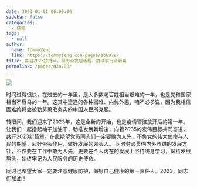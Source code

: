```yaml
---
date: 2023-01-01 06:00:00
sidebar: false
categories: 
  - 随笔
tags: 
  - null
author: 
  name: TommyZeng
  link: https://tommyzeng.com/pages/1b697e/
title: 喜迎2023拼搏年，踔厉奋发启新程，赓续前行谱新篇
permalink: /pages/82a700/
---
```

![](https://testingcf.jsdelivr.net/gh/TommyZeng777/picgo/img/202301040851320.jfif)<!-- more -->


时间过得很快，在过去的一年里，是大多数老百姓相当艰难的一年，也是党和国家相当不容易的一年。这其中遭遇的各种困难、内忧外患，咱不必多说，因为我相信困难终将会被勤劳勇敢务实的中国人民所克服。

转眼间，我们迎来了2023年，这是全新的开始，也是疫情管控放开后的第一年。让我们一起撸起袖子加油干，助推发展新增速，向着2035的宏伟目标共同奋进，共开2023新篇章。在此期望党员同志们一定要敢为人先，不负党的伟大使命与人民的期望，起好带头作用，做好发展的领头人。
同时务必贯彻内外齐进的发展方针，不仅要在工作中敢为人先，更要在个人内在的发展上坚持终身学习，保持发展势头，始终牢记为人民服务的历史使命。

同时也希望大家一定要注意健康防护，做好自己健康的第一责任人。2023，同志们加油！


